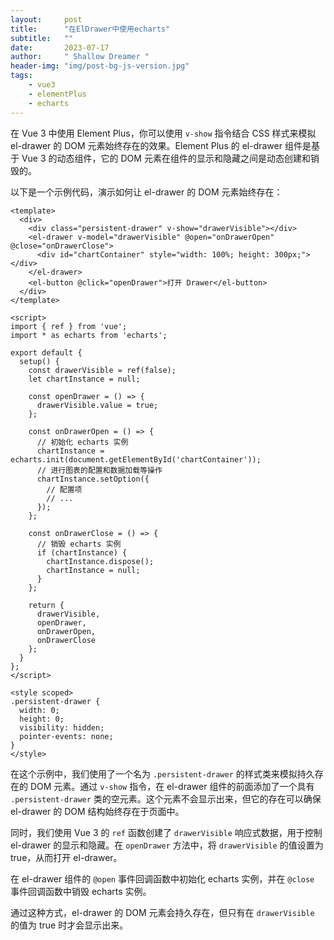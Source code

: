 ```yaml
---
layout:     post
title:      "在ElDrawer中使用echarts"
subtitle:   ""
date:       2023-07-17
author:     " Shallow Dreamer "
header-img: "img/post-bg-js-version.jpg"
tags:
    - vue3
    - elementPlus
    - echarts
---
```


在 Vue 3 中使用 Element Plus，你可以使用 `v-show` 指令结合 CSS 样式来模拟 el-drawer 的 DOM 元素始终存在的效果。Element Plus 的 el-drawer 组件是基于 Vue 3 的动态组件，它的 DOM 元素在组件的显示和隐藏之间是动态创建和销毁的。

以下是一个示例代码，演示如何让 el-drawer 的 DOM 元素始终存在：

```vue
<template>
  <div>
    <div class="persistent-drawer" v-show="drawerVisible"></div>
    <el-drawer v-model="drawerVisible" @open="onDrawerOpen" @close="onDrawerClose">
      <div id="chartContainer" style="width: 100%; height: 300px;"></div>
    </el-drawer>
    <el-button @click="openDrawer">打开 Drawer</el-button>
  </div>
</template>

<script>
import { ref } from 'vue';
import * as echarts from 'echarts';

export default {
  setup() {
    const drawerVisible = ref(false);
    let chartInstance = null;

    const openDrawer = () => {
      drawerVisible.value = true;
    };

    const onDrawerOpen = () => {
      // 初始化 echarts 实例
      chartInstance = echarts.init(document.getElementById('chartContainer'));
      // 进行图表的配置和数据加载等操作
      chartInstance.setOption({
        // 配置项
        // ...
      });
    };

    const onDrawerClose = () => {
      // 销毁 echarts 实例
      if (chartInstance) {
        chartInstance.dispose();
        chartInstance = null;
      }
    };

    return {
      drawerVisible,
      openDrawer,
      onDrawerOpen,
      onDrawerClose
    };
  }
};
</script>

<style scoped>
.persistent-drawer {
  width: 0;
  height: 0;
  visibility: hidden;
  pointer-events: none;
}
</style>
```

在这个示例中，我们使用了一个名为 `.persistent-drawer` 的样式类来模拟持久存在的 DOM 元素。通过 `v-show` 指令，在 el-drawer 组件的前面添加了一个具有 `.persistent-drawer` 类的空元素。这个元素不会显示出来，但它的存在可以确保 el-drawer 的 DOM 结构始终存在于页面中。

同时，我们使用 Vue 3 的 `ref` 函数创建了 `drawerVisible` 响应式数据，用于控制 el-drawer 的显示和隐藏。在 `openDrawer` 方法中，将 `drawerVisible` 的值设置为 true，从而打开 el-drawer。

在 el-drawer 组件的 `@open` 事件回调函数中初始化 echarts 实例，并在 `@close` 事件回调函数中销毁 echarts 实例。

通过这种方式，el-drawer 的 DOM 元素会持久存在，但只有在 `drawerVisible` 的值为 true 时才会显示出来。
